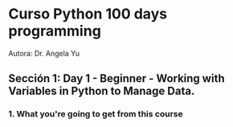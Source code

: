 <h1>Curso Python 100 days programming</h1> 
Autora: Dr. Angela Yu

<h2>Sección 1: Day 1 - Beginner - Working with Variables in Python to Manage Data.</h2>

<h3>1. What you're going to get from this course</h3>



